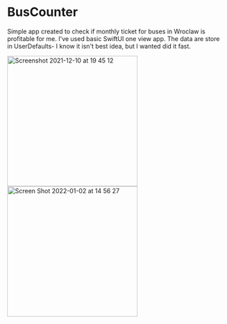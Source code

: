 # BusCounter

Simple app created to check if monthly ticket for buses in Wroclaw is profitable for me.
I've used basic SwiftUI one view app. The data are store in UserDefaults- I know it isn't best idea, but I wanted did it fast. 

<img width="300" alt="Screenshot 2021-12-10 at 19 45 12" src="https://user-images.githubusercontent.com/58372807/145625676-bb24a11a-a93e-4ca9-affd-c382933a7036.png">

<img width="300" alt="Screen Shot 2022-01-02 at 14 56 27" src="https://user-images.githubusercontent.com/58372807/147878122-5a1c8e28-e570-459c-9df5-27622226dcee.png">
